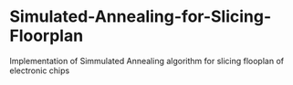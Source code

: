 # Simulated-Annealing-for-Slicing-Floorplan
Implementation of Simmulated Annealing algorithm for slicing flooplan of electronic chips
